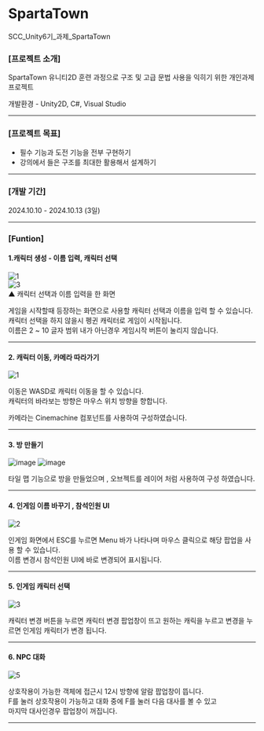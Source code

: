 # SpartaTown
SCC_Unity6기_과제_SpartaTown

### [프로젝트 소개]
SpartaTown
유니티2D 훈련 과정으로 구조 및 고급 문법 사용을 익히기 위한 개인과제 프로젝트

개발환경 - Unity2D, C#, Visual Studio

---
### [프로젝트 목표]
- 필수 기능과 도전 기능을 전부 구현하기
- 강의에서 들은 구조를 최대한 활용해서 설계하기

---
### [개발 기간]
2024.10.10 - 2024.10.13 (3일)

---
### [Funtion]
#### 1.캐릭터 생성 - 이름 입력, 캐릭터 선택
![1](https://github.com/user-attachments/assets/b205d75c-34a7-4889-bca0-37200ced24e2)   
![3](https://github.com/user-attachments/assets/4a78948d-fc1d-4670-af63-9a9b260e2e56)   
▲ 캐릭터 선택과 이름 입력을 한 화면

게임을 시작할때 등장하는 화면으로 사용할 캐릭터 선택과 이름을 입력 할 수 있습니다.   
캐릭터 선택을 하지 않을시 펭귄 캐릭터로 게임이 시작됩니다.   
이름은 2 ~ 10 글자 범위 내가 아닌경우 게임시작 버튼이 눌리지 않습니다.   

---
#### 2. 캐릭터 이동, 카메라 따라가기
![1](https://github.com/user-attachments/assets/b986c40c-5993-4239-aa6b-f6cda1fa53e2)

이동은 WASD로 캐릭터 이동을 할 수 있습니다.   
캐릭터의 바라보는 방향은 마우스 위치 방향을 향합니다.   

카메라는 Cinemachine 컴포넌트를 사용하여 구성하였습니다.   

---
#### 3. 방 만들기 
![image](https://github.com/user-attachments/assets/4a7f87d4-894c-40de-ac1e-400c87319687)
![image](https://github.com/user-attachments/assets/7e9846b0-703c-4c33-a5eb-0870bcf41b05)

타일 맵 기능으로 방을 만들었으며 , 오브젝트를 레이어 처럼 사용하여 구성 하였습니다.   

---
#### 4. 인게임 이름 바꾸기 , 참석인원 UI
![2](https://github.com/user-attachments/assets/a326fe88-ea64-4b8f-bd83-c0741ae62925)

인게임 화면에서 ESC를 누르면 Menu 바가 나타나며 마우스 클릭으로 해당 팝업을 사용 할 수 있습니다.   
이름 변경시 참석인원 UI에 바로 변경되어 표시됩니다.   

---
#### 5. 인게임 캐릭터 선택
![3](https://github.com/user-attachments/assets/958983e4-569f-4fcc-96cd-1ff60fad9450)

캐릭터 변경 버튼을 누르면 캐릭터 변경 팝업창이 뜨고 원하는 캐릭을 누르고 변경을 누르면 인게임 캐릭터가 변경 됩니다.      

---
#### 6. NPC 대화
![5](https://github.com/user-attachments/assets/32b78b11-a9ef-4fcd-9614-a78cf35417ea)

상호작용이 가능한 객체에 접근시 12시 방향에 알람 팝업창이 뜹니다.   
F를 눌러 상호작용이 가능하고 대화 중에 F를 눌러 다음 대사를 볼 수 있고   
마지막 대사인경우 팝업창이 꺼집니다.   

---
